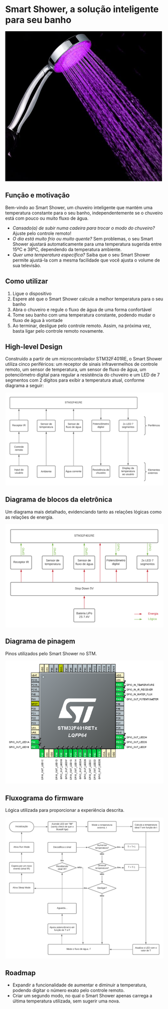 # Smart Shower, a solução inteligente para seu banho

![Shower](https://github.com/Microcontroladores-2020/FilipeAbelha-SmartShower/blob/master/img/Shower.jpg?raw=true)

## Função e motivação

Bem-vindo ao Smart Shower, um chuveiro inteligente que mantém uma temperatura constante para o seu banho, independentemente se o chuveiro está com pouco ou muito fluxo de água.
* *Cansado(a) de subir numa cadeira para trocar o modo do chuveiro?* Ajuste pelo controle remoto!
* *O dia está muito frio ou muito quente?* Sem problemas, o seu Smart Shower ajustará automaticamente para uma temperatura sugerida entre 15ºC e 38ºC, dependendo da temperatura ambiente.
* *Quer uma temperatura específica?* Saiba que o seu Smart Shower permite ajustá-la com a mesma facilidade que você ajusta o volume de sua televisão.

## Como utilizar

1. Ligue o dispositivo
2. Espere até que o Smart Shower calcule a melhor temperatura para o seu banho
3. Abra o chuveiro e regule o fluxo de água de uma forma confortável
4. Tome seu banho com uma temperatura constante, podendo mudar o fluxo de água à vontade
5. Ao terminar, desligue pelo controle remoto. Assim, na próxima vez, basta ligar pelo controle remoto novamente.

## High-level Design

Construído a partir de um microcontrolador STM32F401RE, o Smart Shower utiliza cinco periféricos: um receptor de sinais infravermelhos de controle remoto, um sensor de temperatura, um sensor de fluxo de água, um potenciômetro digital para regular a resistência do chuveiro e um LED de 7 segmentos com 2 dígitos para exibir a temperatura atual, conforme diagrama a seguir:

![High-level Design](https://github.com/Microcontroladores-2020/FilipeAbelha-SmartShower/blob/master/img/HighLevelDesign.png?raw=true)

## Diagrama de blocos da eletrônica

Um diagrama mais detalhado, evidenciando tanto as relações lógicas como as relações de energia.

![Diagrama](https://github.com/Microcontroladores-2020/FilipeAbelha-SmartShower/blob/master/img/Diagrama.png?raw=true)

## Diagrama de pinagem

Pinos utilizados pelo Smart Shower no STM.

![Pinout](https://github.com/Microcontroladores-2020/FilipeAbelha-SmartShower/blob/master/img/Pinout.png?raw=true)

## Fluxograma do firmware

Lógica utilizada para proporcionar a experiência descrita.

![Fluxograma](https://github.com/Microcontroladores-2020/FilipeAbelha-SmartShower/blob/master/img/Fluxograma.png?raw=true)

## Roadmap

* Expandir a funcionalidade de aumentar e diminuir a temperatura, podendo digitar o número exato pelo controle remoto.
* Criar um segundo modo, no qual o Smart Shower apenas carrega a última temperatura utilizada, sem sugerir uma nova.
